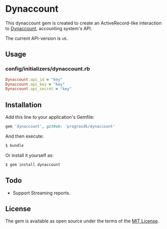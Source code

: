 # Dynaccount
This dynaccount gem is created to create an ActiveRecord-like interaction to [Dynaccount](https://dynaccount.com), accounting system's API.

The current API-version is `v6`.

## Usage

### config/initializers/dynaccount.rb
```ruby
Dynaccount.api_id = "key"
Dynaccount.api_key = "key"
Dynaccount.api_secret = "key"
```

## Installation
Add this line to your application's Gemfile:

```ruby
gem 'dynaccount', github: 'prograsdk/dynaccount'
```

And then execute:
```bash
$ bundle
```

Or install it yourself as:
```bash
$ gem install dynaccount
```

## Todo
 * Support Streaming reports.

## License
The gem is available as open source under the terms of the [MIT License](http://opensource.org/licenses/MIT).
